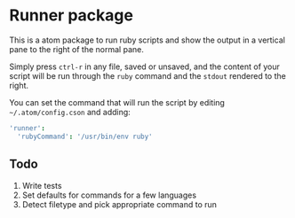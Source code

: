 # Runner package

This is a atom package to run ruby scripts and show the output
in a vertical pane to the right of the normal pane.

Simply press `ctrl-r` in any file, saved or unsaved, and the
content of your script will be run through the `ruby` command and
the `stdout` rendered to the right.

You can set the command that will run the script by editing `~/.atom/config.cson`
and adding:

```cson
'runner':
  'rubyCommand': '/usr/bin/env ruby'
```

## Todo

1. Write tests
2. Set defaults for commands for a few languages
3. Detect filetype and pick appropriate command to run
